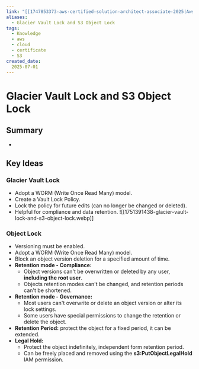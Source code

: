 ```yaml
---
link: "[[1747853373-aws-certified-solution-architect-associate-2025|Aws Certified Solution Architect Associate 2025]]"
aliases: 
  - Glacier Vault Lock and S3 Object Lock
tags:
  - Knowledge
  - aws
  - cloud
  - certificate
  - S3
created_date:
  2025-07-01
---
```

# Glacier Vault Lock and S3 Object Lock
## Summary
- 
## Key Ideas
### Glacier Vault Lock
- Adopt a WORM (Write Once Read Many) model.
- Create a Vault Lock Policy.
- Lock the policy for future edits (can no longer be changed or deleted).
- Helpful for compliance and data retention.
![[1751391438-glacier-vault-lock-and-s3-object-lock.webp]]

### Object Lock
- Versioning must be enabled.
- Adopt a WORM (Write Once Read Many) model.
- Block an object version deletion for a specified amount of time.
- **Retention mode - Compliance:**
  - Object versions can't be overwritten or deleted by any user, **including the root user**.
  - Objects retention modes can't be changed, and retention periods can't be shortened.
- **Retention mode - Governance:**
  - Most users can't overwrite or delete an object version or alter its lock settings.
  - Some users have special permissions to change the retention or delete the object.
- **Retention Period:** protect the object for a fixed period, it can be extended.
- **Legal Hold:**
  - Protect the object indefinitely, independent form retention period.
  - Can be freely placed and removed using the **s3:PutObjectLegalHold** IAM permission.



